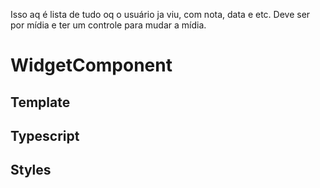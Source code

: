 Isso aq é lista de tudo oq o usuário ja viu, com nota, data e etc. Deve ser por mídia e ter um controle para mudar a mídia.

# WidgetComponent

## Template

## Typescript

## Styles
